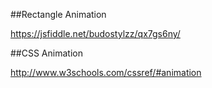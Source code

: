 ﻿##Rectangle Animation

https://jsfiddle.net/budostylzz/qx7gs6ny/

##CSS Animation

http://www.w3schools.com/cssref/#animation









